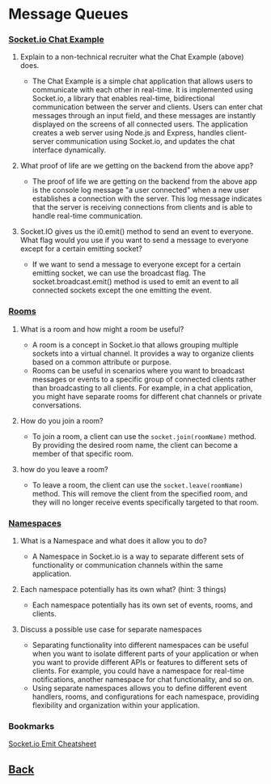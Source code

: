 # Message Queues

### [Socket.io Chat Example](https://socket.io/get-started/chat/)

1. Explain to a non-technical recruiter what the Chat Example (above) does.
   * The Chat Example is a simple chat application that allows users to communicate with each other in real-time. It is implemented using Socket.io, a library that enables real-time, bidirectional communication between the server and clients. Users can enter chat messages through an input field, and these messages are instantly displayed on the screens of all connected users. The application creates a web server using Node.js and Express, handles client-server communication using Socket.io, and updates the chat interface dynamically.

2. What proof of life are we getting on the backend from the above app?
   * The proof of life we are getting on the backend from the above app is the console log message "a user connected" when a new user establishes a connection with the server. This log message indicates that the server is receiving connections from clients and is able to handle real-time communication.

3. Socket.IO gives us the i0.emit() method to send an event to everyone. What flag would you use if you want to send a message to everyone except for a certain emitting socket?
   * If we want to send a message to everyone except for a certain emitting socket, we can use the broadcast flag. The socket.broadcast.emit() method is used to emit an event to all connected sockets except the one emitting the event.

### [Rooms](https://socket.io/docs/v4/rooms)

1. What is a room and how might a room be useful?
   * A room is a concept in Socket.io that allows grouping multiple sockets into a virtual channel. It provides a way to organize clients based on a common attribute or purpose.
   * Rooms can be useful in scenarios where you want to broadcast messages or events to a specific group of connected clients rather than broadcasting to all clients. For example, in a chat application, you might have separate rooms for different chat channels or private conversations.

2. How do you join a room?
   * To join a room, a client can use the `socket.join(roomName)` method. By providing the desired room name, the client can become a member of that specific room.

3. how do you leave a room?
   * To leave a room, the client can use the `socket.leave(roomName)` method. This will remove the client from the specified room, and they will no longer receive events specifically targeted to that room.

### [Namespaces](https://socket.io/docs/v4/namespaces/)

1. What is a Namespace and what does it allow you to do?
   * A Namespace in Socket.io is a way to separate different sets of functionality or communication channels within the same application.

2. Each namespace potentially has its own what? (hint: 3 things)
   * Each namespace potentially has its own set of events, rooms, and clients.

3. Discuss a possible use case for separate namespaces
   * Separating functionality into different namespaces can be useful when you want to isolate different parts of your application or when you want to provide different APIs or features to different sets of clients. For example, you could have a namespace for real-time notifications, another namespace for chat functionality, and so on.
   * Using separate namespaces allows you to define different event handlers, rooms, and configurations for each namespace, providing flexibility and organization within your application.

### Bookmarks

[Socket.io Emit Cheatsheet](https://socket.io/docs/v4/emit-cheatsheet/)

## [Back](../401readingNotes.md)